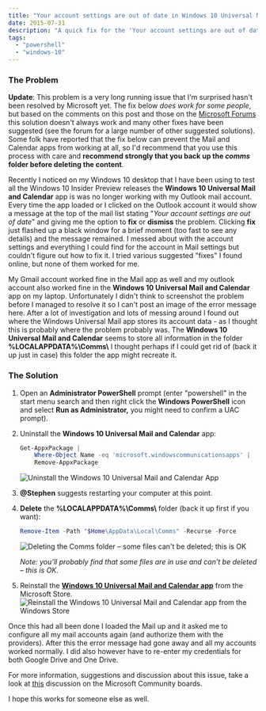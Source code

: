 ```yaml
---
title: "Your account settings are out of date in Windows 10 Universal Mail App"
date: 2015-07-31
description: "A quick fix for the 'Your account settings are out of date' error in the Windows 10 Universal Mail App."
tags:
  - "powershell"
  - "windows-10"
---
```


### The Problem

**Update**: This problem is a very long running issue that I'm surprised hasn't been resolved by Microsoft yet. The fix below _does work for some people_, but based on the comments on this post and those on the [Microsoft Forums](http://answers.microsoft.com/en-us/insider/forum/insider_apps-insider_mail/universal-mail-app-your-account-settings-are-out/562f4fad-c60a-4204-a8c3-94fa1d05bf65) this solution doesn't always work and many other fixes have been suggested (see the forum for a large number of other suggested solutions). Some folk have reported that the fix below can prevent the Mail and Calendar apps from working at all, so I'd recommend that you use this process with care and **recommend strongly that you back up the _comms_ folder before deleting the content**.

Recently I noticed on my Windows 10 desktop that I have been using to test all the Windows 10 Insider Preview releases the **Windows 10 Universal Mail and Calendar** app is was no longer working with my Outlook mail account. Every time the app loaded or I clicked on the Outlook account it would show a message at the top of the mail list stating "_Your account settings are out of date_" and giving me the option to **fix** or **dismiss** the problem. Clicking **fix** just flashed up a black window for a brief moment (too fast to see any details) and the message remained. I messed about with the account settings and everything I could find for the account in Mail settings but couldn't figure out how to fix it. I tried various suggested "fixes" I found online, but none of them worked for me.

My Gmail account worked fine in the Mail app as well and my outlook account also worked fine in the **Windows 10 Universal Mail and Calendar** app on my laptop. Unfortunately I didn't think to screenshot the problem before I managed to resolve it so I can't post an image of the error message here. After a lot of investigation and lots of messing around I found out where the Windows Universal Mail app stores its account data - as I thought this is probably where the problem probably was. The **Windows 10 Universal Mail and Calendar** seems to store all information in the folder **%LOCALAPPDATA%\\Comms\\** I thought perhaps if I could get rid of (back it up just in case) this folder the app might recreate it.

### The Solution

1. Open an **Administrator PowerShell** prompt (enter "powershell" in the start menu search and then right click the **Windows PowerShell** icon and select **Run as Administrator,** you might need to confirm a UAC prompt).
1. Uninstall the **Windows 10 Universal Mail and Calendar** app:

    ```powershell
    Get-AppxPackage |
        Where-Object Name -eq 'microsoft.windowscommunicationsapps' |
        Remove-AppxPackage
    ```

    ![Uninstall the Windows 10 Universal Mail and Calendar App](/assets/images/screenshots/ss_powershell_uninstallcomms.png)

1. **@Stephen** suggests restarting your computer at this point.  
1. **Delete** the **%LOCALAPPDATA%\Comms\\** folder (back it up first if you want):

    ```powershell
    Remove-Item -Path "$Home\AppData\Local\Comms" -Recurse -Force
    ```

    ![Deleting the Comms folder – some files can't be deleted; this is OK](/assets/images/screenshots/ss_powershell_uninstallcommsdeletefiles.png)

    _Note: you’ll probably find that some files are in use and can’t be deleted – this is OK._

1. Reinstall the [**Windows 10 Universal Mail and Calendar app**](http://apps.microsoft.com/webpdp/app/64a79953-cf0b-44f9-b5c4-ee5df3a15c63) from the Microsoft Store.  
    ![Reinstall the Windows 10 Universal Mail and Calendar app from the Windows Store](/assets/images/screenshots/ss_powershell_reinstallcomms.png)

Once this had all been done I loaded the Mail up and it asked me to configure all my mail accounts again (and authorize them with the providers). After this the error message had gone away and all my accounts worked normally. I did also however have to re-enter my credentials for both Google Drive and One Drive.

For more information, suggestions and discussion about this issue, take a look at [this](http://answers.microsoft.com/en-us/insider/forum/insider_apps-insider_mail/universal-mail-app-your-account-settings-are-out/562f4fad-c60a-4204-a8c3-94fa1d05bf65) discussion on the Microsoft Community boards.

I hope this works for someone else as well.

